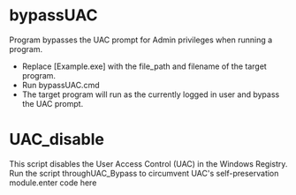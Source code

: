 # bypassUAC

Program bypasses the UAC prompt for Admin privileges when running a program.

-   Replace [Example.exe] with the file_path and filename of the target program.
-   Run bypassUAC.cmd
-   The target program will run as the currently logged in user and bypass the UAC prompt.

# UAC_disable

This script disables the User Access Control (UAC) in the Windows Registry. Run the script throughUAC_Bypass to circumvent UAC's self-preservation module.enter code here
